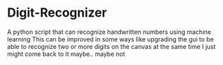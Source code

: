 # Digit-Recognizer
A python script that can recognize handwritten numbers using machine learning 
This can be improved in some ways
like upgrading the gui to be able to recognize two or more digits on the canvas at the same time
I just might come back to it
maybe.. maybe not 
